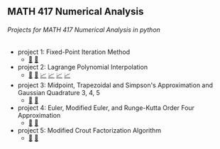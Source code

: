 ## MATH 417 Numerical Analysis
###### Projects for MATH 417 Numerical Analysis in python

* project 1: Fixed-Point Iteration Method
  * [:pencil:](p1_instructions.txt) [:hammer:](project1.py)
* project 2: Lagrange Polynomial Interpolation
  * [:pencil:](p2_instructions.txt) [:hammer:](project2.py) [:chart_with_upwards_trend:](test_p2_opt1.png) [:chart_with_upwards_trend:](test_p2_opt2.png) [:chart_with_upwards_trend:](test_p2_opt3.png) [:chart_with_upwards_trend:](test_p2_opt4.png)
* project 3: Midpoint, Trapezoidal and Simpson's Approximation and Gaussian Quadrature 3, 4, 5
  * [:pencil:](p3_instructions.txt) [:hammer:](project3.py)
* project 4: Euler, Modified Euler, and Runge-Kutta Order Four Approximation
  * [:pencil:](p4_instructions.txt) [:hammer:](project4.py)
* project 5: Modified Crout Factorization Algorithm
  * [:pencil:](p5_instructions.txt) [:hammer:](project5.py)
